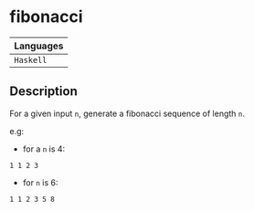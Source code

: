 # fibonacci
| Languages |
|-----------|
| `Haskell`     |

## Description
For a given input `n`, generate a fibonacci sequence of length `n`.  

e.g:
- for a `n` is 4:
```
1 1 2 3
```
- for `n` is 6:
```
1 1 2 3 5 8
```

